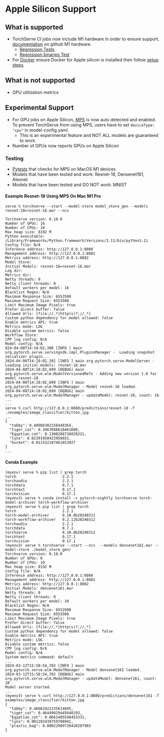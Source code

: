 # Apple Silicon Support 

## What is supported 
* TorchServe CI jobs now include M1 hardware in order to ensure support, [documentation](https://docs.github.com/en/actions/using-github-hosted-runners/about-github-hosted-runners/about-github-hosted-runners#standard-github-hosted-runners-for-public-repositories) on github M1 hardware.
    - [Regression Tests](https://github.com/pytorch/serve/blob/master/.github/workflows/regression_tests_cpu.yml)  
    - [Regression binaries Test](https://github.com/pytorch/serve/blob/master/.github/workflows/regression_tests_cpu_binaries.yml) 
* For [Docker](https://docs.docker.com/desktop/install/mac-install/) ensure Docker for Apple silicon is installed then follow [setup steps](https://github.com/pytorch/serve/tree/master/docker)

## What is not supported
* GPU utilization metrics

## Experimental Support

* For GPU jobs on Apple Silicon, [MPS](https://pytorch.org/docs/master/notes/mps.html) is now auto detected and enabled. To prevent TorchServe from using MPS, users have to set `deviceType: "cpu"` in model-config.yaml. 
    * This is an experimental feature and NOT ALL models are guaranteed to work.  
* Number of GPUs now reports GPUs on Apple Silicon

### Testing 
* [Pytests](https://github.com/pytorch/serve/tree/master/test/pytest/test_device_config.py) that checks for MPS on MacOS M1 devices 
* Models that have been tested and work: Resnet-18, Densenet161, Alexnet
* Models that have been tested and DO NOT work: MNIST


#### Example Resnet-18 Using MPS On Mac M1 Pro
```
serve % torchserve --start --model-store model_store_gen --models resnet-18=resnet-18.mar --ncs

Torchserve version: 0.10.0
Number of GPUs: 16
Number of CPUs: 10
Max heap size: 8192 M
Python executable: /Library/Frameworks/Python.framework/Versions/3.11/bin/python3.11
Config file: N/A
Inference address: http://127.0.0.1:8080
Management address: http://127.0.0.1:8081
Metrics address: http://127.0.0.1:8082
Model Store: 
Initial Models: resnet-18=resnet-18.mar
Log dir: 
Metrics dir: 
Netty threads: 0
Netty client threads: 0
Default workers per model: 16
Blacklist Regex: N/A
Maximum Response Size: 6553500
Maximum Request Size: 6553500
Limit Maximum Image Pixels: true
Prefer direct buffer: false
Allowed Urls: [file://.*|http(s)?://.*]
Custom python dependency for model allowed: false
Enable metrics API: true
Metrics mode: LOG
Disable system metrics: false
Workflow Store: 
CPP log config: N/A
Model config: N/A
024-04-08T14:18:02,380 [INFO ] main org.pytorch.serve.servingsdk.impl.PluginsManager -  Loading snapshot serializer plugin...
2024-04-08T14:18:02,391 [INFO ] main org.pytorch.serve.ModelServer - Loading initial models: resnet-18.mar
2024-04-08T14:18:02,699 [DEBUG] main org.pytorch.serve.wlm.ModelVersionedRefs - Adding new version 1.0 for model resnet-18
2024-04-08T14:18:02,699 [INFO ] main org.pytorch.serve.wlm.ModelManager - Model resnet-18 loaded.
2024-04-08T14:18:02,699 [DEBUG] main org.pytorch.serve.wlm.ModelManager - updateModel: resnet-18, count: 16
...
...
serve % curl http://127.0.0.1:8080/predictions/resnet-18 -T ./examples/image_classifier/kitten.jpg
...
{
  "tabby": 0.40966302156448364,
  "tiger_cat": 0.3467046618461609,
  "Egyptian_cat": 0.1300288736820221,
  "lynx": 0.02391958422958851,
  "bucket": 0.011532187461853027
}
...
```
#### Conda Example 

```
(myenv) serve % pip list | grep torch                                                                   
torch                     2.2.1
torchaudio                2.2.1
torchdata                 0.7.1
torchtext                 0.17.1
torchvision               0.17.1
(myenv3) serve % conda install -c pytorch-nightly torchserve torch-model-archiver torch-workflow-archiver
(myenv3) serve % pip list | grep torch                                                                   
torch                     2.2.1
torch-model-archiver      0.10.0b20240312
torch-workflow-archiver   0.2.12b20240312
torchaudio                2.2.1
torchdata                 0.7.1
torchserve                0.10.0b20240312
torchtext                 0.17.1
torchvision               0.17.1
(myenv3) serve % torchserve --start --ncs  --models densenet161.mar --model-store ./model_store_gen/
Torchserve version: 0.10.0
Number of GPUs: 0
Number of CPUs: 10
Max heap size: 8192 M
Config file: N/A
Inference address: http://127.0.0.1:8080
Management address: http://127.0.0.1:8081
Metrics address: http://127.0.0.1:8082
Initial Models: densenet161.mar
Netty threads: 0
Netty client threads: 0
Default workers per model: 10
Blacklist Regex: N/A
Maximum Response Size: 6553500
Maximum Request Size: 6553500
Limit Maximum Image Pixels: true
Prefer direct buffer: false
Allowed Urls: [file://.*|http(s)?://.*]
Custom python dependency for model allowed: false
Enable metrics API: true
Metrics mode: LOG
Disable system metrics: false
CPP log config: N/A
Model config: N/A
System metrics command: default
...
2024-03-12T15:58:54,702 [INFO ] main org.pytorch.serve.wlm.ModelManager - Model densenet161 loaded.
2024-03-12T15:58:54,702 [DEBUG] main org.pytorch.serve.wlm.ModelManager - updateModel: densenet161, count: 10
Model server started.
...
(myenv3) serve % curl http://127.0.0.1:8080/predictions/densenet161 -T examples/image_classifier/kitten.jpg 
{
  "tabby": 0.46661922335624695,
  "tiger_cat": 0.46449029445648193,
  "Egyptian_cat": 0.0661405548453331,
  "lynx": 0.001292439759708941,
  "plastic_bag": 0.00022909720428287983
}